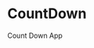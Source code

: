 # CountDown
 Count Down App
          
                           
                                                                                                                                                                      
                                                                                                        
                                                                                                        
                                                                                             
                                                                                   
                                                    
                                    
                          
        
     
    
